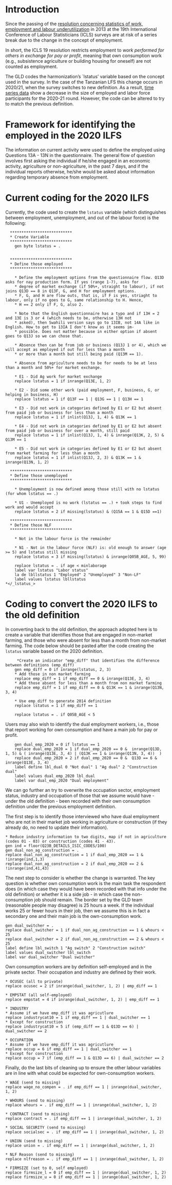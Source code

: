 # Introduction
Since the passing of the [resolution concerning statistics of work, employment and labour underutilization](https://www.ilo.org/global/statistics-and-databases/standards-and-guidelines/resolutions-adopted-by-international-conferences-of-labour-statisticians/WCMS_230304/lang--en/index.htm) in 2013 at the 19th International Conference of Labour Statisticians (ICLS) surveys are at risk of a series break due to the change in the concept of employment.

In short, the ICLS 19 resolution restricts employment to *work performed for others in exchange for pay or profit*, meaning that own consumption work (e.g., subsistence agriculture or building housing for oneself) are not counted as employment.

The GLD codes the harmonization’s `lstatus’ variable based on the concept used in the survey. In the case of the Tanzanian LFS this change occurs in 2020/21, when the survey switches to new definition. As a result, [time series data](Utilities/01_A_1_LFP_over_years.png) show a decrease in the size of employed and labor force participants for the 2020-21 round. However, the code can be altered to try to match the previous definition.

# Framework for identifying the employed in the 2020 ILFS

The information on current activity were used to define the employed using Questions 13A - 13N in the questionnaire. The general flow of question involves first asking the individual if he/she engaged in an economic activity, agriculture or non-agriculture, in the past 7 days, and if the individual reports otherwise, he/she would be asked about information regarding temporary absence from employment. 


# Current coding for the 2020 ILFS

Currently, the code used to create the `lstatus` variable (which distinguishes between employment, unemployment, and out of the labour force) is the following:

```
  ***************************
  * Create Variable
  ***************************
	gen byte lstatus = .
  
  
  ***************************
  * Define those employed
  ***************************
  
    * Define the employment options from the questionnaire flow. Q13D asks for nay production form. If yes (range 1-7), asks for 
	* degree of market exchange (if 50%+, straight to labour), if not joins Q13D == 8 in Q13F, G, and H for employment options.
	* F, G, and H are flow outs, that is, if F is yes, striaght to labour, only if no goes to G, same relationship to H. Hence,
	* H == 2 only if F, G, also 2.
	
	* Note that the English questionnaire has a typo and if 13H = 2 and 13E is 3 or 4 (which needs to be, otherwise 13H not
	* asked), then Swahili version says go to 13IB, not 14A like in English. How to get to 13IA I don't know as it seems im-
	* possible. Does not matter because in either option if absent goes to Q13J so we can chose that.
	
	* Absence then can be from job or business (Q13J 1 or 4), which we will accept as employed if out for less than a month
	* or more than a month but still being paid (Q13M == 1).
	
	* Absence from agriculture needs to be for needs to be at less than a month and 50%+ for market exchange.
	
	* E1 - Did Ag work for market exchange
	replace lstatus = 1 if inrange(Q13E, 1, 2)
	
	* E2 - Did some other work (paid employment, F, business, G, or helping in business, H)
	replace lstatus = 1 if Q13F == 1 | Q13G == 1 | Q13H == 1
	
	* E3 - Did not work in categories defined by E1 or E2 but absent from paid job or business for less than a month
	replace lstatus = 1 if inlist(Q13J, 1, 4) & Q13K == 1
	
	* E4 - Did not work in categories defined by E1 or E2 but absent from paid job or business for over a month, still paid
	replace lstatus = 1 if inlist(Q13J, 1, 4) & inrange(Q13K, 2, 5) & Q13M == 1
	
	* E5 - Did not work in categories defined by E1 or E2 but absent from market farming for less than a month
	replace lstatus = 1 if inlist(Q13J, 2, 3) & Q13K == 1 & inrange(Q13N, 1, 2)

  ***************************
  * Define those unemployed
  ***************************
  
	* Unemployment is now defined among those still with no lstatus (for whom lstatus == .)
  
	* U1 - Unemployed is no work (lstatus == .) + took steps to find work and would accept
	replace lstatus = 2 if missing(lstatus) & (Q15A == 1 & Q15D ==1)
  
  ***************************
  * Define those NLF
  ***************************
  
	* Not in the labour force is the remainder
	  
	* N1 - Not in the labour force (NLF) is: old enough to answer (age >= 5) and lstatus still missing
	replace lstatus = 3 if missing(lstatus) & inrange(Q05B_AGE, 5, 99)
	
	replace lstatus = . if age < minlaborage
	label var lstatus "Labor status"
	la de lbllstatus 1 "Employed" 2 "Unemployed" 3 "Non-LF"
	label values lstatus lbllstatus
*</_lstatus_>

```


# Coding to convert the 2020 ILFS to the old definition

In converting back to the old definition, the approach adopted here is to create a variable that identifies those that are engaged in non-market farming, and those who were absent for less than a month from non-market farming. The code below should be pasted after the code creating the `lstatus` variable based on the 2020 definition. 

```
	 *Create an indicator "emp_diff" that identifies the difference between definitions (emp_diff)
	gen emp_diff = 0 if inrange(lstatus, 2, 3) 
	* Add those in non market farming
	replace emp_diff = 1 if emp_diff == 0 & inrange(Q13E, 3, 4)
	* Add those absent for less than a month from non market farming
	replace emp_diff = 1 if emp_diff == 0 & Q13K == 1 & inrange(Q13N, 3, 4)
	
	* Use emp_diff to generate 2014 definition
	replace lstatus = 1 if emp_diff == 1
	
	replace lstatus = . if Q05B_AGE < 5

```

Users may also wish to  identify the dual employment workers, i.e., those that report working for own consumption and have a main job for pay or profit. 

```
	gen dual_emp_2020 = 0 if lstatus == 1
	replace dual_emp_2020 = 1 if dual_emp_2020 == 0 &  inrange(Q13D, 1, 5) & ( inrange(Q13E, 3, 4) | (Q13K == 1 & inrange(Q13N, 3, 4))  )
	replace dual_emp_2020 = 2 if dual_emp_2020 == 0 &  Q13D == 6 & inrange(Q13E, 3, 4)
	label define lbl_dual 0 "Not dual" 1 "Ag dual" 2 "Construction dual"
	label values dual_emp_2020 lbl_dual
	label var dual_emp_2020 "Dual employment"
```

We can go further an try to overwrite the occupation sector, employment status, industry and occupation of those that we assume would have - under the old definition - been recorded with their own consumption definition under the previous employment definition.

The first step is to identify those interviewed who have dual employment who are not in their market job working in agriculture or construction (if they already do, no need to update their information).

```
* Reduce industry information to two digits, map if not in agriculture (codes 01 - 03) or construction (codes 41 - 43).
gen ind = floor(Q23B_DETAILS_ISIC_CODES/100)
gen dual_non_ag_construction = .
replace dual_non_ag_construction = 1 if dual_emp_2020 == 1 & !inrange(ind,1,3) 
replace dual_non_ag_construction = 2 if dual_emp_2020 == 2 & !inrange(ind,41,43)
```

The next step to consider is whether the change is warranted. The key question is whether own consumption work is the main task the respondent does (in which case they would have been recorded with that info under the old definition) or whether it is a side job - in which case the non-consumption job should remain. The border set by the GLD team (reasonable people may disagree) is 25 hours a week. If the individual works 25 or fewer hours in their job, then we assume this is in fact a secondary one and their main job is the own-consumption work.

```
gen dual_switcher = .
replace dual_switcher = 1 if dual_non_ag_construction == 1 & whours < 25
replace dual_switcher = 2 if dual_non_ag_construction == 2 & whours < 25
label define lbl_switch 1 "Ag switch" 2 "Construction switch"
label values dual_switcher lbl_switch
label var dual_switcher "Dual switcher"
```

Own consumption workers are by definition self-employed and in the private sector. Their occupation and industry are defined by their work.

```
* OCUSEC (all to private)
replace ocusec = 2 if inrange(dual_switcher, 1, 2) | emp_diff == 1

* EMPSTAT (all self-employed)
replace empstat = 4 if inrange(dual_switcher, 1, 2) | emp_diff == 1

* INDUSTRY
* Assume if we have emp_diff it was agricutlure
replace industrycat10 = 1 if emp_diff == 1 | dual_switcher == 1
* Except for construction
replace industrycat10 = 5 if (emp_diff == 1 & Q13D == 6) | dual_switcher == 2

* OCCUPATION
* Assume if we have emp_diff it was agricutlure
replace occup = 6 if emp_diff == 1 | dual_switcher == 1
* Except for construction
replace occup = 7 if (emp_diff == 1 & Q13D == 6) | dual_switcher == 2
```

Finally, do the last bits of cleaning up to ensure the other labour variables are in line with what could be expected for own-consumption workers.

```
* WAGE (send to missing)
replace wage_no_compen = . if emp_diff == 1 | inrange(dual_switcher, 1, 2)

* WHOURS (send to missing)
replace whours = . if emp_diff == 1 | inrange(dual_switcher, 1, 2)

* CONTRACT (send to missing)
replace contract = . if emp_diff == 1 | inrange(dual_switcher, 1, 2)

* SOCIAL SECURITY (send to missing)
replace socialsec = . if emp_diff == 1 | inrange(dual_switcher, 1, 2)

* UNION (send to missing)
replace union = . if emp_diff == 1 | inrange(dual_switcher, 1, 2)

* NLF Reason (send to missing)
replace nlfreason = . if emp_diff == 1 | inrange(dual_switcher, 1, 2)

* FIRMSIZE (set to 0, self employed)
replace firmsize_l = 0 if emp_diff == 1 | inrange(dual_switcher, 1, 2)
replace firmsize_u = 0 if emp_diff == 1 | inrange(dual_switcher, 1, 2)
```

